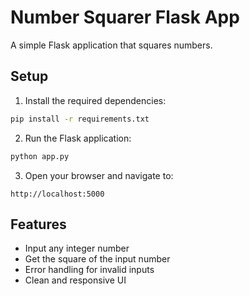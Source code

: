 # Number Squarer Flask App

A simple Flask application that squares numbers.

## Setup

1. Install the required dependencies:
```bash
pip install -r requirements.txt
```

2. Run the Flask application:
```bash
python app.py
```

3. Open your browser and navigate to:
```
http://localhost:5000
```

## Features

- Input any integer number
- Get the square of the input number
- Error handling for invalid inputs
- Clean and responsive UI
